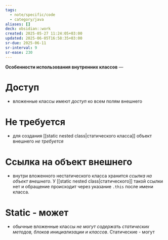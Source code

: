 ```yaml
---
tags:
  - note/specific/code
  - category/java
aliases: []
deck: obsidian::work
created: 2025-05-27 11:24:05+03:00
updated: 2025-06-05T16:58:35+03:00
sr-due: 2025-06-11
sr-interval: 9
sr-ease: 230
---
```


**Особенности использования внутренних классов**
—
# Доступ
- вложенные классы имеют *доступ* ко всем полям внешнего
# Не требуется
- для создания [[static nested class|статического класса]] объект внешнего *не требуется*
# Ссылка на объект внешнего
- внутри вложенного нестатического класса хранится *ссылка на объект внешнего*. У [[static nested class|статического]] такой ссылки нет и обращение происходит через указание `.this` после имени класса.
# Static - может
- обычные вложенные классы *не могут содержать статических методов, блоков инициализации и классов*. Статические - могут
